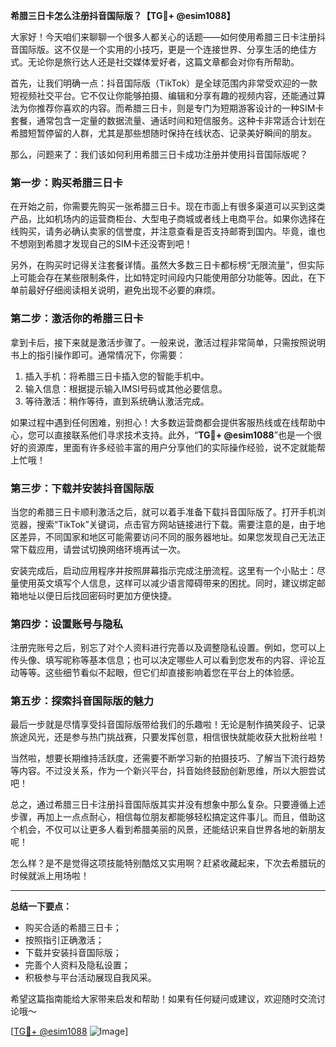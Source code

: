 **希腊三日卡怎么注册抖音国际版？【TG💪+ @esim1088】**

大家好！今天咱们来聊聊一个很多人都关心的话题——如何使用希腊三日卡注册抖音国际版。这不仅是一个实用的小技巧，更是一个连接世界、分享生活的绝佳方式。无论你是旅行达人还是社交媒体爱好者，这篇文章都会对你有所帮助。

首先，让我们明确一点：抖音国际版（TikTok）是全球范围内非常受欢迎的一款短视频社交平台。它不仅让你能够拍摄、编辑和分享有趣的视频内容，还能通过算法为你推荐你喜欢的内容。而希腊三日卡，则是专门为短期游客设计的一种SIM卡套餐，通常包含一定量的数据流量、通话时间和短信服务。这种卡非常适合计划在希腊短暂停留的人群，尤其是那些想随时保持在线状态、记录美好瞬间的朋友。

那么，问题来了：我们该如何利用希腊三日卡成功注册并使用抖音国际版呢？

### 第一步：购买希腊三日卡

在开始之前，你需要先购买一张希腊三日卡。现在市面上有很多渠道可以买到这类产品，比如机场内的运营商柜台、大型电子商城或者线上电商平台。如果你选择在线购买，请务必确认卖家的信誉度，并注意查看是否支持邮寄到国内。毕竟，谁也不想刚到希腊才发现自己的SIM卡还没寄到吧！

另外，在购买时记得关注套餐详情。虽然大多数三日卡都标榜“无限流量”，但实际上可能会存在某些限制条件，比如特定时间段内只能使用部分功能等。因此，在下单前最好仔细阅读相关说明，避免出现不必要的麻烦。

### 第二步：激活你的希腊三日卡

拿到卡后，接下来就是激活步骤了。一般来说，激活过程非常简单，只需按照说明书上的指引操作即可。通常情况下，你需要：

1. 插入手机：将希腊三日卡插入您的智能手机中。
2. 输入信息：根据提示输入IMSI号码或其他必要信息。
3. 等待激活：稍作等待，直到系统确认激活完成。

如果过程中遇到任何困难，别担心！大多数运营商都会提供客服热线或在线帮助中心，您可以直接联系他们寻求技术支持。此外，“**TG💪+ @esim1088**”也是一个很好的资源库，里面有许多经验丰富的用户分享他们的实际操作经验，说不定就能帮上忙哦！

### 第三步：下载并安装抖音国际版

当您的希腊三日卡顺利激活之后，就可以着手准备下载抖音国际版了。打开手机浏览器，搜索“TikTok”关键词，点击官方网站链接进行下载。需要注意的是，由于地区差异，不同国家和地区可能需要访问不同的服务器地址。如果您发现自己无法正常下载应用，请尝试切换网络环境再试一次。

安装完成后，启动应用程序并按照屏幕指示完成注册流程。这里有一个小贴士：尽量使用英文填写个人信息，这样可以减少语言障碍带来的困扰。同时，建议绑定邮箱地址以便日后找回密码时更加方便快捷。

### 第四步：设置账号与隐私

注册完账号之后，别忘了对个人资料进行完善以及调整隐私设置。例如，您可以上传头像、填写昵称等基本信息；也可以决定哪些人可以看到您发布的内容、评论互动等等。这些细节看似不起眼，但它们却直接影响着您在平台上的体验感。

### 第五步：探索抖音国际版的魅力

最后一步就是尽情享受抖音国际版带给我们的乐趣啦！无论是制作搞笑段子、记录旅途风光，还是参与热门挑战赛，只要发挥创意，相信很快就能收获大批粉丝啦！

当然啦，想要长期维持活跃度，还需要不断学习新的拍摄技巧、了解当下流行趋势等内容。不过没关系，作为一个新兴平台，抖音始终鼓励创新思维，所以大胆尝试吧！

总之，通过希腊三日卡注册抖音国际版其实并没有想象中那么复杂。只要遵循上述步骤，再加上一点点耐心，相信每位朋友都能够轻松搞定这件事儿。而且，借助这个机会，不仅可以让更多人看到希腊美丽的风景，还能结识来自世界各地的新朋友呢！

怎么样？是不是觉得这项技能特别酷炫又实用啊？赶紧收藏起来，下次去希腊玩的时候就派上用场啦！

---

**总结一下要点：**
- 购买合适的希腊三日卡；
- 按照指引正确激活；
- 下载并安装抖音国际版；
- 完善个人资料及隐私设置；
- 积极参与平台活动展现自我风采。

希望这篇指南能给大家带来启发和帮助！如果有任何疑问或建议，欢迎随时交流讨论哦～

[[TG💪+ @esim1088](https://t.me/s/esim1088) ![Image](https://i.postimg.cc/4NQfJmqS/Snipaste-2025-05-13-00-14-12.png)]
